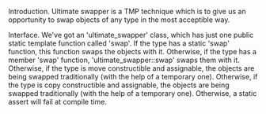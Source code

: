 Introduction.
Ultimate swapper is a TMP technique which is to give us an opportunity to swap objects of any type in the most acceptible way.

Interface.
We've got an 'ultimate_swapper' class, which has just one public static template function called 'swap'.
If the type has a static 'swap' function, this function swaps the objects with it.
Otherwise, if the type has a member 'swap' function, 'ultimate_swapper::swap' swaps them with it.
Otherwise, if the type is move constructible and assignable, the objects are being swapped traditionally (with the help of a temporary one).
Otherwise, if the type is copy constructible and assignable, the objects are being swapped traditionally (with the help of a temporary one).
Otherwise, a static assert will fail at compile time.
